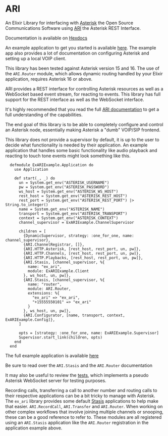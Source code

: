 # ARI

An Elixir Library for interfacing with [Asterisk](https://www.asterisk.org/) the Open Source Communications Software using [ARI](https://wiki.asterisk.org/wiki/pages/viewpage.action?pageId=29395573) the Asterisk REST Interface.

Documentation is available on [Hexdocs](https://hexdocs.pm/ex_ari)

An example application to get you started is available [here](https://github.com/citybaseinc/ex_ari_example). The example app also provides a lot of documentation on configuring Asterisk and setting up a local VOIP client.

This library has been tested against Asterisk version 15 and 16. The use of the `ARI.Router` module, which allows dynamic routing handled by your Elixir application, requires Asterisk 16 or above.

ARI provides a REST interface for controlling Asterisk resources as well as a WebSocket based event stream, for reacting to events. This library has full support for the REST interface as well as the WebSocket interface.

It's highly recommended that you read the full [ARI documentation](https://wiki.asterisk.org/wiki/pages/viewpage.action?pageId=29395573) to get a full understanding of the capabilities.

The end goal of this library is to be able to completely configure and control an Asterisk node, essentially making Asterisk a "dumb" VOIP/SIP frontend.

This library does not provide a supervisor by default, it is up to the user to decide what functionality is needed by their application. An example application that handles some basic functionality like audio playback and reacting to touch tone events might look something like this.

      defmodule ExARIExample.Application do
        use Application

        def start(_, _) do
          un = System.get_env("ASTERISK_USERNAME")
          pw = System.get_env("ASTERISK_PASSWORD")
          ws_host = System.get_env("ASTERISK_WS_HOST")
          rest_host = System.get_env("ASTERISK_REST_HOST")
          rest_port = System.get_env("ASTERISK_REST_PORT") |> String.to_integer()
          name = System.get_env("ASTERISK_NAME")
          transport = System.get_env("ASTERISK_TRANSPORT")
          context = System.get_env("ASTERISK_CONTEXT")
          channel_supervisor = ExARIExample.ChannelSupervisor

          children = [
            {DynamicSupervisor, strategy: :one_for_one, name: channel_supervisor},
            {ARI.ChannelRegistrar, []},
            {ARI.HTTP.Asterisk, [rest_host, rest_port, un, pw]},
            {ARI.HTTP.Channels, [rest_host, rest_port, un, pw]},
            {ARI.HTTP.Playbacks, [rest_host, rest_port, un, pw]},
            {ARI.Stasis, [channel_supervisor, %{
              name: "ex_ari", 
              module: ExARIExample.Client
            }, ws_host, un, pw]},
            {ARI.Stasis, [channel_supervisor, %{
              name: "router", 
              module: ARI.Router, 
              extensions: %{
                "ex_ari" => "ex_ari",
                "+15555550101" => "ex_ari"
              }
            }, ws_host, un, pw]},
            {ARI.Configurator, [name, transport, context, ExARIExample.Config]},
          ]

          opts = [strategy: :one_for_one, name: ExARIExample.Supervisor]
          Supervisor.start_link(children, opts)
        end
      end

The full example application is available [here](https://github.com/citybaseinc/ex_ari_example)

Be sure to read over the `ARI.Stasis` and the `ARI.Router` documentation

It may also be useful to review the [tests](https://github.com/CityBaseInc/ex_ari/tree/master/test), which implements a pseudo Asterisk WebSocket server for testing purposes.

Recording calls, transferring a call to another number and routing calls to their respective applications can be a bit tricky to manage with Asterisk. The `ex_ari` library provides some default [Stasis](https://wiki.asterisk.org/wiki/display/AST/Getting+Started+with+ARI) applications to help make that easier. `ARI.RecordCall`, `ARI.Transfer` and `ARI.Router`. When working on other complex workflows that involve joining multiple channels or snooping, these can be a good reference to refer to. These modules are all registered using an `ARI.Stasis` application like the `ARI.Router` registration in the application example above.

